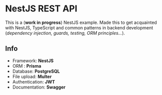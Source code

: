 # NestJS REST API
This is a (**work in progress**) NestJS example. Made this to get acquainted with NestJS, TypeScript and common patterns in backend development (_dependency injection, guards, testing, ORM principles..._). 

## Info
- Framework: **NestJS**
- ORM : **Prisma**
- Database: **PostgreSQL**
- File upload: **Multer**
- Authentication: **JWT** 
- Documentation: **Swagger**
